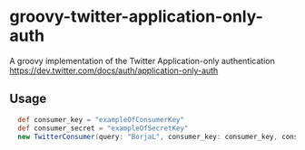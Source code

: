 groovy-twitter-application-only-auth
====================================

A groovy implementation of the Twitter Application-only authentication
https://dev.twitter.com/docs/auth/application-only-auth

Usage
-----

```groovy
  def consumer_key = "exampleOfConsumerKey"
  def consumer_secret = "exampleOfSecretKey"
  new TwitterConsumer(query: "BorjaL", consumer_key: consumer_key, consumer_secret: consumer_secret).searchAuthentificationApplicationOnly()
```
